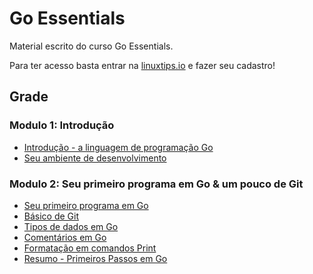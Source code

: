 # Go Essentials

Material escrito do curso Go Essentials.

Para ter acesso basta entrar na [linuxtips.io](https://linuxtips.io) e fazer seu cadastro!

## Grade

### Modulo 1: Introdução
- [Introdução - a linguagem de programação Go](./modulo-1/intro-linguagem.md)
- [Seu ambiente de desenvolvimento](./modulo-1/intro-editor.md)

### Modulo 2: Seu primeiro programa em Go & um pouco de Git
- [Seu primeiro programa em Go](./modulo-2/1-intro-day1.md)
- [Básico de Git](./modulo-2/2-basico-git.md)
- [Tipos de dados em Go](./modulo-2/3-tipos-de-dados.md)
- [Comentários em Go](./modulo-2/4-comentarios.md)
- [Formatação em comandos Print](./modulo-2/5-formatacao-print.md)
- [Resumo - Primeiros Passos em Go](./modulo-2/6-resumo-primeiros-passos.md)



